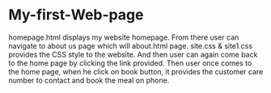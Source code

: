 # My-first-Web-page
homepage.html displays my website homepage. From there user can navigate to about us page which will about.html page.
site.css & site1.css provides the CSS style to the website.
And then user can again come back to the home page by clicking the link provided.
Then user once comes to the home page, when he click on book button, it provides the customer care number to contact and book the meal on phone.
